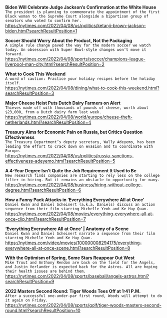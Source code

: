 **Biden Will Celebrate Judge Jackson’s Confirmation at the White House**\
`The president is planning to commemorate the appointment of the first Black woman to the Supreme Court alongside a bipartisan group of senators who voted to confirm her.`\
https://nytimes.com/2022/04/08/us/politics/ketanji-brown-jackson-biden.html?searchResultPosition=1

**Soccer Should Worry About the Product, Not the Packaging**\
`A simple rule change paved the way for the modern soccer we watch today. An obsession with Super Bowl-style changes won’t move it forward.`\
https://nytimes.com/2022/04/08/sports/soccer/champions-league-liverpool-man-city.html?searchResultPosition=2

**What to Cook This Weekend**\
`A word of caution: Practice your holiday recipes before the holiday itself.`\
https://nytimes.com/2022/04/08/dining/what-to-cook-this-weekend.html?searchResultPosition=3

**Major Cheese Heist Puts Dutch Dairy Farmers on Alert**\
`Thieves made off with thousands of pounds of cheese, worth about $23,000, from a Dutch dairy farm last week.`\
https://nytimes.com/2022/04/08/world/europe/cheese-theft-netherlands.html?searchResultPosition=4

**Treasury Aims for Economic Pain on Russia, but Critics Question Effectiveness**\
`The Treasury Department’s deputy secretary, Wally Adeyemo, has been leading the effort to crack down on evasion and to coordinate with Europe.`\
https://nytimes.com/2022/04/08/us/politics/russia-sanctions-effectiveness-adeyemo.html?searchResultPosition=5

**A 4-Year Degree Isn’t Quite the Job Requirement It Used to Be**\
`New research finds companies are starting to rely less on the college filter in hiring. But it remains an obstacle to opportunity for many.`\
https://nytimes.com/2022/04/08/business/hiring-without-college-degree.html?searchResultPosition=6

**How a Fanny Pack Attacks in ‘Everything Everywhere All at Once’**\
`Daniel Kwan and Daniel Scheinert (a.k.a. Daniels) discuss an action sequence from their film starring Michelle Yeoh and Ke Huy Quan.`\
https://nytimes.com/2022/04/08/movies/everything-everywhere-all-at-once-clip.html?searchResultPosition=7

**‘Everything Everywhere All at Once’ | Anatomy of a Scene**\
`Daniel Kwan and Daniel Scheinert narrate a sequence from their film starring Michelle Yeoh and Ke Huy Quan.`\
https://nytimes.com/video/movies/100000008294175/everything-everywhere-all-at-once-scene.html?searchResultPosition=8

**With the Optimism of Spring, Some Stars Reappear Out West**\
`Mike Trout and Anthony Rendon are back on the field for the Angels, and Justin Verlander is expected back for the Astros. All are hoping their health issues are behind them.`\
https://nytimes.com/2022/04/08/sports/baseball/angels-astros.html?searchResultPosition=9

**2022 Masters Second Round: Tiger Woods Tees Off at 1:41 P.M.**\
`After a successful one-under-par first round, Woods will attempt to do it again on Friday.`\
https://nytimes.com/2022/04/08/sports/golf/tiger-woods-masters-second-round.html?searchResultPosition=10

